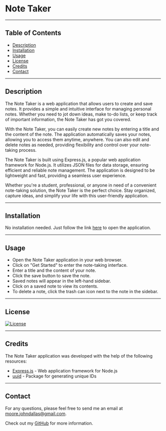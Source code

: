 # Note Taker

---

## Table of Contents
- [Description](#description)
- [Installation](#installation)
- [Usage](#usage)
- [License](#license)
- [Credits](#credits)
- [Contact](#contact)

---

<a id='description'></a>
## Description
The Note Taker is a web application that allows users to create and save notes. It provides a simple and intuitive interface for managing personal notes. Whether you need to jot down ideas, make to-do lists, or keep track of important information, the Note Taker has got you covered.

With the Note Taker, you can easily create new notes by entering a title and the content of the note. The application automatically saves your notes, allowing you to access them anytime, anywhere. You can also edit and delete notes as needed, providing flexibility and control over your note-taking process.

The Note Taker is built using Express.js, a popular web application framework for Node.js. It utilizes JSON files for data storage, ensuring efficient and reliable note management. The application is designed to be lightweight and fast, providing a seamless user experience.

Whether you're a student, professional, or anyone in need of a convenient note-taking solution, the Note Taker is the perfect choice. Stay organized, capture ideas, and simplify your life with this user-friendly application.



---

<a id='installation'></a>
## Installation
No installation needed. Just follow the link [here](https://note-taker-0.herokuapp.com/) to open the application.


---

<a id='usage'></a>
## Usage
- Open the Note Taker application in your web browser.
- Click on "Get Started" to enter the note-taking interface.
- Enter a title and the content of your note.
- Click the save button to save the note.
- Saved notes will appear in the left-hand sidebar.
- Click on a saved note to view its contents.
- To delete a note, click the trash can icon next to the note in the sidebar.


---

<a id='license'></a>
## License

[![License](https://img.shields.io/badge/License-Apache_2.0-blue.svg)](https://opensource.org/licenses/Apache-2.0)

---

<a id='credits'></a>
## Credits
The Note Taker application was developed with the help of the following resources:
- [Express.js](https://expressjs.com/) - Web application framework for Node.js
- [uuid](https://www.npmjs.com/package/uuid) - Package for generating unique IDs


---

<a id='contact'></a>
## Contact

For any questions, please feel free to send me an email at [moore.johndallas@gmail.com](mailto:moore.johndallas@gmail.com).

Check out my [GitHub](https://github.com/JohnDallasMoore/) for more information.

